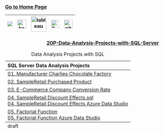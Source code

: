 ### [Go to Home Page](https://github.com/celik-muhammed)

<div align="center">
  
| [![](https://img.shields.io/badge/linkedin-%230077B5.svg?&style=for-the-badge&logo=linkedin&logoColor=white)][Linkedin] | [<img src="https://www.kaggle.com/static/images/site-logo.svg" alt="kaggle" height="28.5"/>][kaggle] | [<img src="https://www.tableau.com/sites/default/files/2021-05/tableau_rgb_500x104.png" alt="tableau" height="50"/>][tableau] | [<picture><source media="(prefers-color-scheme: dark)" srcset="https://theme.zdassets.com/theme_assets/224203/4a55138e21ad44a9c72c8295181c79fe938a2ae6.svg" alt="kaggle" height="26"><img alt="Dark" src="https://cdn-static-1.medium.com/sites/medium.com/about/images/Medium-Logo-Black-RGB-1.svg" alt="kaggle" height="26"></picture>][medium] | [<img src="https://user-images.githubusercontent.com/94930605/160260064-ff3aa908-cbfd-4350-ab28-a26a0b7a1819.png" alt="github_pages" height="28.5"/>][github_pages] |
|:-:|:-:|:-:|:-:|:-:|
<!-- CHANGE-05 .../myname/ myname yerine profil user name yaz -->
[Linkedin]: https://www.linkedin.com/in/çelik-muhammed/ "LinkedIn"
[kaggle]: https://www.kaggle.com/clkmuhammed "Kaggle Page"
[tableau]: https://public.tableau.com/app/profile/celikmuhammed "Tableau Page"
[medium]: https://celik-muhammed.medium.com/ "Medium Page"
[github_pages]: https://celik-muhammed.github.io/ "GitHub Pages"
</div>


<h3 align='right'>
  
[20P-Data-Analysis-Projects-with-SQL-Server](https://github.com/celik-muhammed/20P-Data-Analysis-Projects-with-SQL-Server/blob/master/README.md)
</h3>



<table align="center">
    <caption><div align='center'>Data Analysis Projects with SQL</div></caption>
<thead align='left'><tr><th>SQL Server Data Analysis Projects</th></tr></thead>
<tbody>
<tr>
  <td>
    <a href="./01-Assignments/RDB_SQL-Assignment-1-Manufacturer-Charlies_Chocolate_Factory.sql">01. Manufacturer Charlies Chocolate Factory</a>
  </td>
</tr>
<tr>
  <td>
    <a href="./01-Assignments/RDB_SQL-Assignment-2-SampleRetail-Purchased_Product.sql">02. SampleRetail Purchased Product</a>
  </td>
</tr>
<tr>
  <td>
    <a href="./01-Assignments/RDB_SQL-Assignment-3-E-Commerce_Company-Conversion_Rate.sql">03. E-Commerce Company Conversion Rate</a>
  </td>
</tr>
<tr>
  <td>
    <a href="./01-Assignments/RDB_SQL-Assignment-4-SampleRetail-Discount-Effects.sql">04. SampleRetail Discount Effects.sql</a>
    <br>
    <a href="./01-Assignments/RDB_SQL-Assignment-4-SampleRetail-Discount-Effects.ipynb">04. SampleRetail Discount Effects Azure Data Studio</a>
  </td>
</tr>
<tr>
  <td>
    <a href="./01-Assignments/RDB_SQL-Assignment-5-Factorial-Function.sql">05. Factorial Function</a>
    <br>    
    <a href="./01-Assignments/RDB_SQL-Assignment-5-Factorial-Function.ipynb">05. Factorial Function Azure Data Studio</a>
  </td>
</tr>
</tbody>
  
<tfoot>
  <tr><td>draft</td></tr>
</tfoot>
</table>
